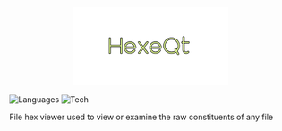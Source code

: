 <p align="center">
  <img src="https://github.com/Nizar1999/HexeQt/blob/main/screenshots/Banner.png" width = 55%; height=55% />
</p>

![Languages](https://img.shields.io/badge/-C++-%23E1F994?style=for-the-badge&logo=cplusplus&logoColor=black)
![Tech](https://img.shields.io/badge/-Qt-%23E1F994?style=for-the-badge&logo=qt&logoColor=black) 

File hex viewer used to view or examine the raw constituents of any file
